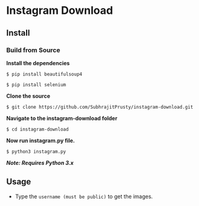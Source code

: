 # Instagram Download


## Install

### Build from Source

**Install the dependencies**

`$ pip install beautifulsoup4`

`$ pip install selenium`

**Clone the source**

`$ git clone https://github.com/SubhrajitPrusty/instagram-download.git`

**Navigate to the instagram-download folder**

`$ cd instagram-download`

**Now run instagram.py file.**

`$ python3 instagram.py`


**_Note: Requires Python 3.x_**

## Usage

* Type the `username (must be public)` to get the images.
